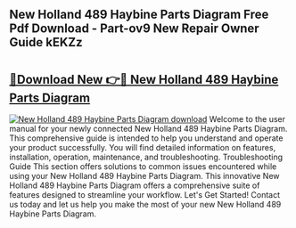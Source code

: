 ## New Holland 489 Haybine Parts Diagram Free Pdf Download - Part-ov9 New Repair Owner Guide kEKZz

# <h2><a href="http://dfo2bbm.blite.top/?on=New+Holland+489+Haybine+Parts+Diagram">🔗Download New 👉🔴 New Holland 489 Haybine Parts Diagram</a></h2>

[![New Holland 489 Haybine Parts Diagram download](https://i.imgur.com/lujVjoI.png)](http://dfo2bbm.blite.top/?on=New+Holland+489+Haybine+Parts+Diagram)
Welcome to the user manual for your newly connected New Holland 489 Haybine Parts Diagram. This comprehensive guide is intended to help you understand and operate your product successfully. You will find detailed information on features, installation, operation, maintenance, and troubleshooting. Troubleshooting Guide This section offers solutions to common issues encountered while using your New Holland 489 Haybine Parts Diagram. This innovative New Holland 489 Haybine Parts Diagram offers a comprehensive suite of features designed to streamline your workflow. Let's Get Started! Contact us today and let us help you make the most of your new New Holland 489 Haybine Parts Diagram.
